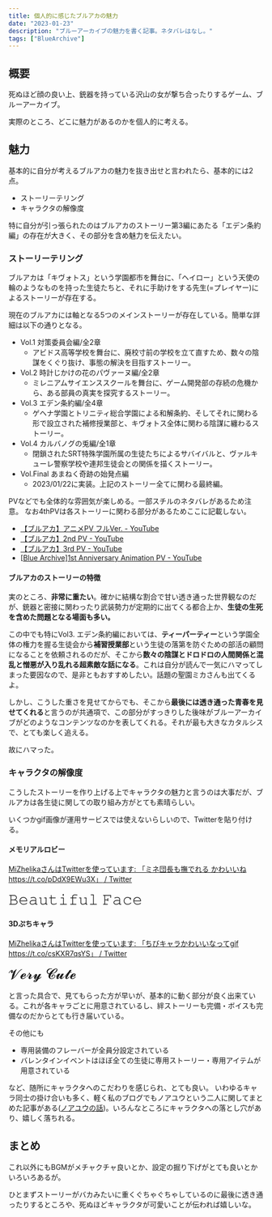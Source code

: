 ```yaml
---
title: 個人的に感じたブルアカの魅力
date: "2023-01-23"
description: "ブルーアーカイブの魅力を書く記事。ネタバレはなし。"
tags: ["BlueArchive"]
---
```


## 概要

死ぬほど顔の良い上、銃器を持っている沢山の女が撃ち合ったりするゲーム、ブルーアーカイブ。

実際のところ、どこに魅力があるのかを個人的に考える。



## 魅力

基本的に自分が考えるブルアカの魅力を抜き出せと言われたら、基本的には2点。

-   ストーリーテリング
-   キャラクタの解像度

特に自分が引っ張られたのはブルアカのストーリー第3編にあたる「エデン条約編」の存在が大きく、その部分を含め魅力を伝えたい。



### ストーリーテリング

ブルアカは「キヴォトス」という学園都市を舞台に、「ヘイロー」という天使の輪のようなものを持った生徒たちと、それに手助けをする先生(=プレイヤー)によるストーリーが存在する。

現在のブルアカには軸となる5つのメインストーリーが存在している。簡単な詳細は以下の通りとなる。

-   Vol.1 対策委員会編/全2章
    -   アビドス高等学校を舞台に、廃校寸前の学校を立て直すため、数々の陰謀をくぐり抜け、事態の解決を目指すストーリー。
-   Vol.2 時計じかけの花のパヴァーヌ編/全2章
    -   ミレニアムサイエンススクールを舞台に、ゲーム開発部の存続の危機から、ある部員の真実を探究するストーリー。
-   Vol.3 エデン条約編/全4章
    -   ゲヘナ学園とトリニティ総合学園による和解条約、そしてそれに関わる形で設立された補修授業部と、キヴォトス全体に関わる陰謀に纏わるストーリー。
-   Vol.4 カルバノグの兎編/全1章
    -   閉鎖されたSRT特殊学園所属の生徒たちによるサバイバルと、ヴァルキューレ警察学校や連邦生徒会との関係を描くストーリー。
-   Vol.Final あまねく奇跡の始発点編
    -   2023/01/22に実装。上記のストーリー全てに関わる最終編。

PVなどでも全体的な雰囲気が楽しめる。一部スチルのネタバレがあるため注意。
なお4thPVは各ストーリーに関わる部分があるためここに記載しない。

-   [【ブルアカ】アニメPV フルVer. - YouTube](https://www.youtube.com/watch?v=rFeBMv98X30&t=35s)
-   [【ブルアカ】2nd PV - YouTube](https://www.youtube.com/watch?v=cE1ePjq5ZSs)
-   [【ブルアカ】3rd PV - YouTube](https://www.youtube.com/watch?v=8TVPcRafH10)
-   [[Blue Archive\]1st Anniversary Animation PV - YouTube](https://www.youtube.com/watch?v=NhTcck9ShqI)



#### ブルアカのストーリーの特徴

実のところ、**非常に重たい**。確かに結構な割合で甘い透き通った世界観なのだが、銃器と密接に関わったり武装勢力が定期的に出てくる都合上か、**生徒の生死を含めた問題となる場面も多い。**

この中でも特にVol3. エデン条約編においては、**ティーパーティー**という学園全体の権力を握る生徒会から**補習授業部**という生徒の落第を防ぐための部活の顧問になることを依頼されるのだが、そこから**数々の陰謀とドロドロの人間関係と混乱と憎悪が入り乱れる超素敵な話になる**。これは自分が読んで一気にハマってしまった要因なので、是非ともおすすめしたい。話題の聖園ミカさんも出てくるよ。

しかし、こうした重さを見せてからでも、そこから**最後には透き通った青春を見せてくれる**と言うのが共通項で、この部分がすっきりした後味がブルーアーカイブがどのようなコンテンツなのかを表してくれる。それが最も大きなカタルシスで、とても楽しく追える。

故にハマった。



### キャラクタの解像度

こうしたストーリーを作り上げる上でキャラクタの魅力と言うのは大事だが、ブルアカは各生徒に関しての取り組み方がとても素晴らしい。

いくつかgif画像が運用サービスでは使えないらしいので、Twitterを貼り付ける。



#### メモリアルロビー

[MiZhelikaさんはTwitterを使っています: 「ミネ団長も撫でれる かわいいね https://t.co/pDdX9EWu3X」 / Twitter](https://twitter.com/MiZhelika/status/1613578459036647424)

<span style="font-size: 200%">𝙱𝚎𝚊𝚞𝚝𝚒𝚏𝚞𝚕 𝙵𝚊𝚌𝚎</span>



#### 3Dぷちキャラ

[MiZhelikaさんはTwitterを使っています: 「ちびキャラかわいいなってgif https://t.co/csKXR7qsYS」 / Twitter](https://twitter.com/MiZhelika/status/1617175149538865152)

<span style="font-size: 200%">𝓥𝓮𝓻𝔂 𝓒𝓾𝓽𝓮</span>



と言った具合で、見てもらった方が早いが、基本的に動く部分が良く出来ている。これが各キャラごとに用意されているし、絆ストーリーも完備・ボイスも完備なのだからとても行き届いている。

その他にも

-   専用装備のフレーバーが全員分設定されている
-   バレンタインイベントはほぼ全ての生徒に専用ストーリー・専用アイテムが用意されている

など、随所にキャラクタへのこだわりを感じられ、とても良い。
いわゆるキャラ同士の掛け合いも多く、軽く私のブログでもノアユウという二人に関してまとめた記事がある([ノアユウの話](https://blog-sigma-inky.vercel.app/ブルアカ・ノアユウ/))。いろんなところにキャラクタへの落とし穴があり、嬉しく落ちれる。



## まとめ

これ以外にもBGMがメチャクチャ良いとか、設定の掘り下げがとても良いとかいろいろあるが。

ひとまずストーリーがバカみたいに重くぐちゃぐちゃしているのに最後に透き通ったりするところや、死ぬほどキャラクタが可愛いことが伝われば嬉しいな。